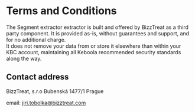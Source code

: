 # Terms and Conditions

The Segment extractor extractor is built and offered by BizzTreat as a third party component. It is provided as-is, without guarantees and support, and for no additional charge.  
It does not remove your data from or store it elsewhere than within your KBC account, maintaining all Keboola recommended security standards along the way.

## Contact address

BizzTreat, s.r.o
Bubenská 1477/1
Prague

email: jiri.tobolka@bizztreat.com
